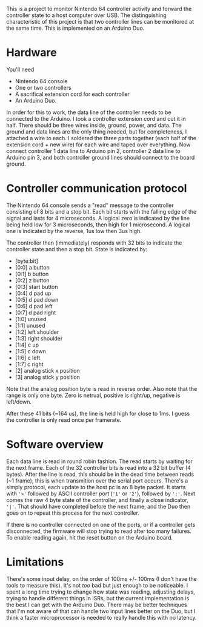 This is a project to monitor Nintendo 64 controller activity and forward the controller state to a host computer over USB. The distinguishing characteristic of this project is that two controller lines can be monitored at the same time. This is implemented on an Arduino Duo.

# Hardware

You'll need

- Nintendo 64 console
- One or two controllers
- A sacrifical extension cord for each controller
- An Arduino Duo.

In order for this to work, the data line of the controller needs to be connected to the Arduino. I took a controller extension cord and cut it in half. There should be three wires inside, ground, power, and data. The ground and data lines are the only thing needed, but for completeness, I attached a wire to each. I soldered the three parts together (each half of the extension cord + new wire) for each wire and taped over everything. Now connect controller 1 data line to Arduino pin 2, controller 2 data line to Arduino pin 3, and both controller ground lines should connect to the board ground.

# Controller communication protocol

The Nintendo 64 console sends a "read" message to the controller consisting of 8 bits and a stop bit. Each bit starts with the falling edge of the signal and lasts for 4 microseconds. A logical zero is indicated by the line being held low for 3 microseconds, then high for 1 microsecond. A logical one is indicated by the reverse, 1us low then 3us high.

The controller then (immediately) responds with 32 bits to indicate the controller state and then a stop bit. State is indicated by:

- [byte:bit]
- [0:0] a button
- [0:1] b button
- [0:2] z button
- [0:3] start button
- [0:4] d pad up
- [0:5] d pad down
- [0:6] d pad left
- [0:7] d pad right
- [1:0] unused
- [1:1] unused
- [1:2] left shoulder
- [1:3] right shoulder
- [1:4] c up
- [1:5] c down
- [1:6] c left
- [1:7] c right
- [2] analog stick x position
- [3] analog stick y position

Note that the analog position byte is read in reverse order. Also note that the range is only one byte. Zero is netrual, positive is right/up, negative is left/down.

After these 41 bits (~164 us), the line is held high for close to 1ms. I guess the controller is only read once per framerate.

# Software overview

Each data line is read in round robin fashion. The read starts by waiting for the next frame. Each of the 32 controller bits is read into a 32 bit buffer (4 bytes). After the line is read, this should be in the dead time between reads (~1 frame), this is when transmition over the serial port occurs. There's a simply protocol, each update to the host pc is an 8 byte packet. It starts with `'>'` followed by ASCII controller port (`'1'` or `'2'`), followed by `':'`. Next comes the raw 4 byte state of the controller, and finally a close indicator, `'|'`. That should have completed before the next frame, and the Duo then goes on to repeat this process for the next controller.

If there is no controller connected on one of the ports, or if a controller gets disconnected, the firmware will stop trying to read after too many failures. To enable reading again, hit the reset button on the Arduino board.

# Limitations

There's some input delay, on the order of 100ms +/- 100ms (I don't have the tools to measure this). It's not *too* bad but just enough to be noticeable. I spent a long time trying to change how state was reading, adjusting delays, trying to handle different things in ISRs, but the current implementation is the best I can get with the Arduino Duo. There may be better techniques that I'm not aware of that can handle two input lines better on the Duo, but I think a faster microprocessor is needed to really handle this with no latency.